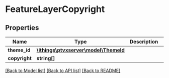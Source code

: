 # FeatureLayerCopyright

## Properties
Name | Type | Description | Notes
------------ | ------------- | ------------- | -------------
**theme_id** | [**\ithings\ptvxserver\model\ThemeId**](ThemeId.md) |  | [optional] 
**copyright** | **string[]** |  | [optional] 

[[Back to Model list]](../../README.md#documentation-for-models) [[Back to API list]](../../README.md#documentation-for-api-endpoints) [[Back to README]](../../README.md)

